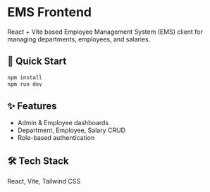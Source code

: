 

# EMS Frontend

React + Vite based Employee Management System (EMS) client for managing departments, employees, and salaries.

## 🚀 Quick Start
```sh
npm install
npm run dev
```

## ✨ Features
- Admin & Employee dashboards
- Department, Employee, Salary CRUD
- Role-based authentication

## 🛠️ Tech Stack
React, Vite, Tailwind CSS
